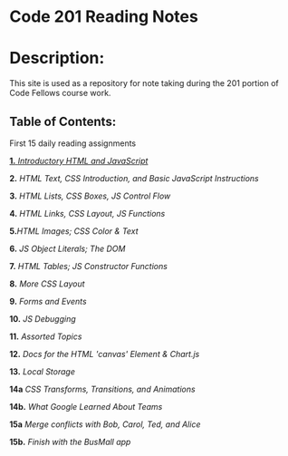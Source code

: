 # Code 201 Reading Notes



# Description:
This site is used as a repository for note taking during the 201 portion of Code Fellows course work.

## Table of Contents:
First 15 daily reading assignments

[**1.** _Introductory HTML and JavaScript_](/Reading_1.md)

**2.** _HTML Text, CSS Introduction, and Basic JavaScript Instructions_ 

**3.** _HTML Lists, CSS Boxes, JS Control Flow_

**4.** _HTML Links, CSS Layout, JS Functions_

**5.**_HTML Images; CSS Color & Text_

**6.** _JS Object Literals; The DOM_

**7.** _HTML Tables; JS Constructor Functions_

**8.** _More CSS Layout_

**9.** _Forms and Events_

**10.** _JS Debugging_

**11.** _Assorted Topics_

**12.** _Docs for the HTML 'canvas' Element & Chart.js_

**13.** _Local Storage_

**14a** _CSS Transforms, Transitions, and Animations_

**14b.** _What Google Learned About Teams_

**15a** _Merge conflicts with Bob, Carol, Ted, and Alice_

**15b.** _Finish with the BusMall app_

